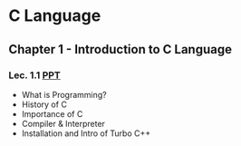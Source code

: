 # C Language

## Chapter 1 - Introduction to C Language

### Lec. 1.1 [PPT](https://docs.google.com/presentation/d/1fFcXLGa4Ih_2UPysfXxmbX-5tS4JfNp97zd8UBWk9cA/edit?usp=sharing)
- What is Programming?
- History of C
- Importance of C
- Compiler & Interpreter
- Installation and Intro of Turbo C++
